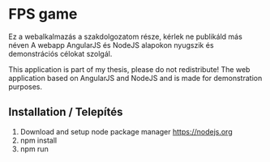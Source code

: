 # FPS game
Ez a webalkalmazás a szakdolgozatom része, kérlek ne publikáld más néven
A webapp AngularJS és NodeJS alapokon nyugszik és demonstrációs célokat szolgál.

This application is part of my thesis, please do not redistribute!
The web application based on AngularJS and NodeJS and is made for demonstration purposes.

## Installation / Telepítés
1. Download and setup node package manager https://nodejs.org
2. npm install
3. npm run
